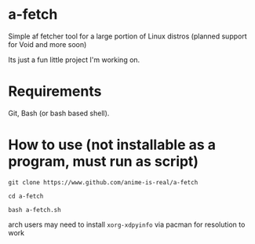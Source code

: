 # a-fetch
Simple af fetcher tool for a large portion of Linux distros (planned support for Void and more soon)

Its just a fun little project I'm working on. 

# Requirements

Git, Bash (or bash based shell). 

# How to use (not installable as a program, must run as script)

`git clone https://www.github.com/anime-is-real/a-fetch`

`cd a-fetch`

`bash a-fetch.sh`

 arch users may need to install `xorg-xdpyinfo` via pacman for resolution to work

